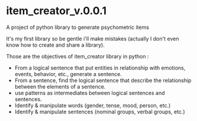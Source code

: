 # item_creator_v.0.0.1
A project of python library to generate psychometric items

It's my first library so be gentle i'll make mistakes (actually I don't even know how to create and share a library).

Those are the objectives of item_creator library in python :
- From a logical sentence that put entities in relationship with emotions, events, behavior, etc., generate a sentence.
- From a sentence, find the logical sentence that describe the relationship between the elements of a sentence.
- use patterns as intermediates between logical sentences and sentences.
- Identify & manipulate words (gender, tense, mood, person, etc.)
- Identify & manipulate sentences (nominal groups, verbal groups, etc.)
